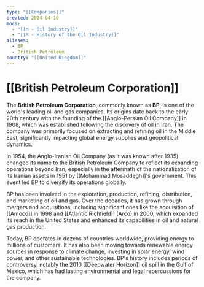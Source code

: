 ```yaml
---
type: "[[Companies]]"
created: 2024-04-10
mocs:
  - "[[M - Oil Industry]]"
  - "[[M - History of the Oil Industry]]"
aliases:
  - BP
  - British Petroleum
country: "[[United Kingdom]]"
---
```

# [[British Petroleum Corporation]]

The **British Petroleum Corporation**, commonly known as **BP**, is one of the world's leading oil and gas companies. Its origins date back to the early 20th century with the founding of the [[Anglo-Persian Oil Company]] in 1908, which was established following the discovery of oil in Iran. The company was primarily focused on extracting and refining oil in the Middle East, significantly impacting global energy supplies and geopolitical dynamics.

In 1954, the Anglo-Iranian Oil Company (as it was known after 1935) changed its name to the British Petroleum Company to reflect its expanding operations beyond Iran, especially in the aftermath of the nationalization of its Iranian assets in 1951 by [[Mohammad Mosaddegh]]'s government. This event led BP to diversify its operations globally.

BP has been involved in the exploration, production, refining, distribution, and marketing of oil and gas. Over the decades, it has grown through mergers and acquisitions, including significant ones like the acquisition of [[Amoco]] in 1998 and [[Atlantic Richfield]] (Arco) in 2000, which expanded its reach in the United States and enhanced its capabilities in oil and natural gas production.

Today, BP operates in dozens of countries worldwide, providing energy to millions of customers. It has also been moving towards renewable energy sources in response to climate change, investing in solar energy, wind power, and other sustainable technologies. BP's history includes periods of controversy, notably the 2010 [[Deepwater Horizon]] oil spill in the Gulf of Mexico, which has had lasting environmental and legal repercussions for the company.